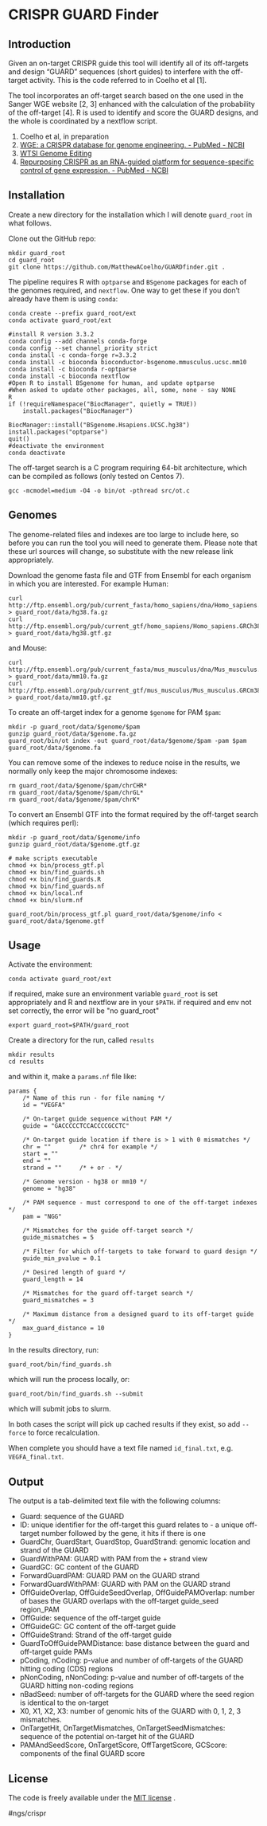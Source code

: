 # CRISPR GUARD Finder
## Introduction
Given an on-target CRISPR guide this tool will identify all of its off-targets and design “GUARD” sequences (short guides) to interfere with the off-target activity. This is the code referred to in Coelho et al [1].

The tool incorporates an off-target search based on the one used in the Sanger WGE website [2, 3] enhanced with the calculation of the probability of the off-target [4]. R is used to identify and score the GUARD designs, and the whole is coordinated by a nextflow script.

1. Coelho et al, in preparation
2. [WGE: a CRISPR database for genome engineering.  - PubMed - NCBI](https://www.ncbi.nlm.nih.gov/pubmed/25979474)
3. [WTSI Genome Editing](https://www.sanger.ac.uk/htgt/wge/)
4. [Repurposing CRISPR as an RNA-guided platform for sequence-specific control of gene expression.  - PubMed - NCBI](https://www.ncbi.nlm.nih.gov/pubmed/23452860)

## Installation
Create a new directory for the installation which I will denote `guard_root` in what follows.

Clone out the GitHub repo:

```
mkdir guard_root
cd guard_root
git clone https://github.com/MatthewACoelho/GUARDfinder.git .
```

The pipeline requires R with `optparse`  and `BSgenome` packages for each of the genomes required, and `nextflow`. One way to get these if you don’t already have them is using `conda`:

```
conda create --prefix guard_root/ext
conda activate guard_root/ext

#install R version 3.3.2
conda config --add channels conda-forge
conda config --set channel_priority strict
conda install -c conda-forge r=3.3.2
conda install -c bioconda bioconductor-bsgenome.mmusculus.ucsc.mm10
conda install -c bioconda r-optparse
conda install -c bioconda nextflow
#Open R to install BSgenome for human, and update optparse
#When asked to update other packages, all, some, none - say NONE
R
if (!requireNamespace("BiocManager", quietly = TRUE))
    install.packages("BiocManager")

BiocManager::install("BSgenome.Hsapiens.UCSC.hg38")
install.packages("optparse")
quit()
#deactivate the environment
conda deactivate
```

The off-target search is a C program requiring 64-bit architecture, which can be compiled as follows (only tested on Centos 7).

```
gcc -mcmodel=medium -O4 -o bin/ot -pthread src/ot.c
```

## Genomes
The genome-related files and indexes are too large to include here, so before you can run the tool you will need to generate them. Please note that these url sources will change, so substitute with the new release link appropriately.

Download the genome fasta file and GTF from Ensembl for each organism in which you are interested. For example Human:

```
curl http://ftp.ensembl.org/pub/current_fasta/homo_sapiens/dna/Homo_sapiens.GRCh38.dna.toplevel.fa.gz > guard_root/data/hg38.fa.gz
curl http://ftp.ensembl.org/pub/current_gtf/homo_sapiens/Homo_sapiens.GRCh38.99.chr.gtf.gz > guard_root/data/hg38.gtf.gz
```

and Mouse:

```
curl http://ftp.ensembl.org/pub/current_fasta/mus_musculus/dna/Mus_musculus.GRCm38.dna.toplevel.fa.gz > guard_root/data/mm10.fa.gz
curl http://ftp.ensembl.org/pub/current_gtf/mus_musculus/Mus_musculus.GRCm38.96.gtf.gz > guard_root/data/mm10.gtf.gz
```

To create an off-target index for a genome `$genome` for PAM `$pam`:

```
mkdir -p guard_root/data/$genome/$pam
gunzip guard_root/data/$genome.fa.gz
guard_root/bin/ot index -out guard_root/data/$genome/$pam -pam $pam guard_root/data/$genome.fa
```

You can remove some of the indexes to reduce noise in the results, we normally only keep the major chromosome indexes:

```
rm guard_root/data/$genome/$pam/chrCHR*
rm guard_root/data/$genome/$pam/chrGL*
rm guard_root/data/$genome/$pam/chrK*
```

To convert an Ensembl GTF into the format required by the off-target search (which requires perl):

```
mkdir -p guard_root/data/$genome/info
gunzip guard_root/data/$genome.gtf.gz

# make scripts executable
chmod +x bin/process_gtf.pl
chmod +x bin/find_guards.sh
chmod +x bin/find_guards.R
chmod +x bin/find_guards.nf
chmod +x bin/local.nf
chmod +x bin/slurm.nf

guard_root/bin/process_gtf.pl guard_root/data/$genome/info < guard_root/data/$genome.gtf
```

## Usage
Activate the environment:

```
conda activate guard_root/ext
```

if required, make sure an environment variable `guard_root` is set appropriately and R and nextflow are in your `$PATH`.
if required and env not set correctly, the error will be "no guard_root"

```
export guard_root=$PATH/guard_root
```

Create a directory for the run, called `results`

```
mkdir results
cd results
```

and within it, make a  `params.nf` file like:

```
params {
	/* Name of this run - for file naming */
	id = "VEGFA"

	/* On-target guide sequence without PAM */
	guide = "GACCCCCTCCACCCCGCCTC"

	/* On-target guide location if there is > 1 with 0 mismatches */
	chr = ""        /* chr4 for example */
	start = ""
	end = ""
	strand = ""     /* + or - */

	/* Genome version - hg38 or mm10 */
	genome = "hg38"

	/* PAM sequence - must correspond to one of the off-target indexes */
	pam = "NGG"

	/* Mismatches for the guide off-target search */
	guide_mismatches = 5

	/* Filter for which off-targets to take forward to guard design */
	guide_min_pvalue = 0.1

	/* Desired length of guard */
	guard_length = 14

	/* Mismatches for the guard off-target search */
	guard_mismatches = 3

	/* Maximum distance from a designed guard to its off-target guide */
	max_guard_distance = 10
}
```

In the results directory, run:

```
guard_root/bin/find_guards.sh
```

which will run the process locally, or:

```
guard_root/bin/find_guards.sh --submit
```

which will submit jobs to slurm.

In both cases the script will pick up cached results if they exist, so add `--force` to force recalculation.

When complete you should have a text file named `id_final.txt`, e.g. `VEGFA_final.txt`.

## Output
The output is a tab-delimited text file with the following columns:

* Guard: sequence of the GUARD
* ID: unique identifier for the off-target this guard relates to - a unique off-target number followed by the gene, it hits if there is one 
* GuardChr, GuardStart, GuardStop, GuardStrand: genomic location and strand of the GUARD
* GuardWithPAM: GUARD with PAM from the + strand view
* GuardGC: GC content of the GUARD
* ForwardGuardPAM: GUARD PAM on the GUARD strand
* ForwardGuardWithPAM: GUARD with PAM on the GUARD strand
* OffGuideOverlap, OffGuideSeedOverlap, OffGuidePAMOverlap: number of bases the GUARD overlaps with the off-target guide_seed region_PAM
* OffGuide: sequence of the off-target guide
* OffGuideGC: GC content of the off-target guide
* OffGuideStrand: Strand of the off-target guide
* GuardToOffGuidePAMDistance: base distance between the guard and off-target guide PAMs
* pCoding, nCoding: p-value and number of off-targets of the GUARD hitting coding (CDS) regions
* pNonCoding, nNonCoding: p-value and number of off-targets of the GUARD hitting non-coding regions
* nBadSeed: number of off-targets for the GUARD where the seed region is identical to the on-target
* X0, X1, X2, X3: number of genomic hits of the GUARD with 0, 1, 2, 3 mismatches.
* OnTargetHit, OnTargetMismatches, OnTargetSeedMismatches: sequence of the potential on-target hit of the GUARD
* PAMAndSeedScore, OnTargetScore, OffTargetScore, GCScore: components of the final GUARD score

## License
The code is freely available under the [MIT license](http://www.opensource.org/licenses/mit-license.html) .


#ngs/crispr
